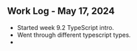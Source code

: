 ## Work Log - May 17, 2024

- Started week 9.2 TypeScript intro.
- Went through different typescript types.
- 
